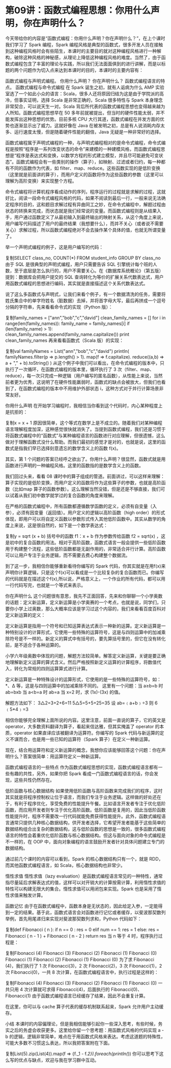 # 第09讲：函数式编程思想：你用什么声明，你在声明什么？

今天带给你的内容是“函数式编程：你用什么声明？你在声明什么？”，在上个课时我们学习了 Spark 编程，Spark 编程风格是典型的函数式，很多开发人员在接触到这种编程风格时会有些陌生，本课时的主要目的就对这种编程风格进行一种解构，破除这种风格的神秘感，从理论上降低这种编程风格的难度。当然了，由于函数式编程包含了丰富的理论与实践，所以我们无法面面俱到的进行讲解，而是以标题的两个问题作为切入点来达到本课时的目的，本课时的主要内容有：

函数式编程与声明式编程。
你用什么声明？
你在声明什么？
函数式编程语言的特点。
函数式编程与命令式编程
在 Spark 诞生之初，就有人诟病为什么 AMP 实验室选了一个如此小众的语言：Scala，很多人还将原因归结为这是由于学院派的高冷，但事实证明，选择 Scala 是非常正确的，Scala 很多特性与 Spark 本身理念非常契合，可以说天生一对。Scala 背后所代表的函数式编程思想也变得越来越为人所知。函数式编程思想早在 50 多年前就被提出，但当时的硬件性能太弱，并不能发挥出这种思想的优势。目前多核 CPU 大行其道，函数式编程在并发方面的优势也逐渐显示出了威力。这就好像在 Java 在被发明之初，总是有人说消耗内存太多、运行速度太慢，但是随着硬件性能的翻倍，Java 无疑是一种非常好的选择。

函数式编程属于声明式编程的一种，与声明式编程相对的是命令式编程，命令式编程是按照“程序是一系列改变状态的命令”来建模的一种建模风格，而函数式编程思想是“程序是表达式和变换，以数学方程的形式建立模型，并且尽可能避免可变状态”。函数式编程会有一些类别的操作（算子），如映射、过滤或者归约，每一种都有不同的函数作为代表，如 filter、map、reduce。这些函数实现的是低阶变换（这里就是前面讲的算子），而用户定义的函数将作为这些函数的参数（这里可以理解为高阶变换）来实现整个方程。

命令式编程将计算机程序看成动作的序列，程序运行的过程就是求解的过程，这就好比，阅读一段命令式编程风格的代码，如果不阅读到最后一行，一般来说无法确定程序的目的，这和题目求解过程有异曲同工之妙，在命令式编程中，解题过程由状态的转换来完成，而状态就是我们经常说的变量。而函数式编程则是从结果入手，用户通过函数定义了从最初输入到最终输出的映射关系，从这个角度上来说，用户编写代码描述了用户的最终结果（我想要什么），而并不关心（或者说不需要关心）求解过程，所以函数式编程绝对不会去操作某个具体的值，也就无所谓变量了。

举一个声明式编程的例子，这是用户编写的代码：

复制SELECT class_no, COUNT(*) FROM student_info GROUP BY class_no
由于 SQL 是很典型的声明式编程，用户只需要告诉 SQL 引擎统计每个班的人数，至于底层是怎么执行的，用户不需要关心。在《数据库系统概论》（第五版）提到：数据库会把用户提交的 SQL 查询转化为等价的扩展关系代数表达式，用户用函数式编程的思想进行编码，其实就是直接描述这个关系代数表达式。

说了这么多函数式与声明式，让我们来看个例子，有一个数据清洗的任务，需要将姓氏集合中的单字符姓名（脏数据）去掉，并将首字母大写，最后再拼成一个逗号分隔的字符串，先来看看命令式的实现（Python 版）：

复制family_names = ["ann","bob","c","david"]
clean_family_names = []
for i in range(len(family_names)):
    family_name = family_names[i]
    if (len(family_name) > 1):
        clean_family_names.append(family_name.capitalize())
print clean_family_names
再来看看函数式（Scala 版）的实现：

复制val familyNames = List("ann","bob","c","david")
println(
        familyNames.filter(p => p.length() > 1).
        map(f => f.capitalize).
        reduce((a,b) => a + "," + b).toString()
)
从这个例子中我们可以看出，在命令式编程的版本中，只执行了一次循环，在函数式编程的版本里，循环执行了 3 次（filter、map、reduce），每一次只完成一种逻辑（用户编写的匿名函数），从性能上来说，当然前者更为优秀，这说明了在硬件性能羸弱时，函数式的缺点会被放大，但我们也看到了，在函数式编程的版本中不用维护外部状态 i，这种方式对于并行计算场景非常友好。

你用什么声明
在开始学习编程时，我相信当你看到这个代码时，内心某种程度上是抗拒的：

复制x = x + 1
原因很简单，这个等式在数学上是不成立的。随着我们对某种编程语言理解程度加深，这种感觉很快就消失了。当提到函数式编程，我们还是习惯于将函数式编程中的“函数式”与某种编程语言的函数进行对应理解，但很遗憾，这么做对于理解函数式没什么帮助。而我们最初的感觉才是对的，也就是说，这里的函数式是指我们早已选择刻意遗忘的数学含义上的函数 f(x)。

其实，第 1 个问题的答案已经呼之欲出了。你用什么声明？很显然，函数式就是用函数进行声明的一种编程风格。这里的函数指的是数学含义上的函数。

我们回过头来，看看 08 课时中的算子组成的管道。前面讲过，可以这样来理解：算子实现的是低阶变换，而用户定义的函数将作为这些算子的参数，也就是高阶函数（比如map 算子的函数参数）。这么理解当然没错，但是还是不够直接，我们可以试着从我们初中数学就学过的复合函数的角度来理解。

在严格的函数式编程中，所有函数都遵循数学函数的定义，必须有自变量（入参），必须有因变量（返回值）。用户定义的逻辑以高阶函数（high order）的形式体现，即用户可以将自定义函数以参数形式传入其他低阶函数中。其实从数学的角度上来说，这是很自然的，如下是一个数学表达式：

复制y = sqrt (x + b)
括号中的函数 f1：x + b 作为参数传给函数 f2 = sqrt(x) ，这是初中的复合函数的用法。相对于高阶函数，函数式语言一般会提供一些低阶函数用于构建整个流程，这些低阶函数都是无副作用的，非常适合并行计算。高阶函数可以让用户专注于业务逻辑，而不需要去费心构建整个数据流。

到了这一步，我相信你能够重新看待你编写的 Spark 代码，你其实就是在用f(x)来声明你计算逻辑，只是这个f(x)可以看成是一个比较复杂的复合函数而已。你编写的代码就是在描述这个f(x),所以说，严格意义上，一个作业的所有代码，都可以用一行代码写完，也就是一个等式来表示。

你在声明什么
这个问题很有意思，我先不正面回答，先来和你聊聊一个小学奥数的话题：定义新运算，定义新运算是小学奥赛的一个考点，也就是说，同学们，只要你小学上过奥数，那么大概率应该是学习过这个内容的，我们来看看百度百科对定义新运算的定义：

定义新运算是指用一个符号和已知运算表达式表示一种新的运算。定义新运算是一种特别设计的计算形式，它使用一些特殊的运算符号，这是与四则运算中的加减乘除符号是不一样的。新定义的算式中有括号的，要先算括号里的，但它在没有转化前，是不适合于各种运算的。

小学六年级奥数中体现的问题，解题方法较简单。解答定义新运算，关键是要正确地理解新定义运算的算式含义。然后严格按照新定义运算的计算程序，将数值代入，转化为常规的四则运算算式进行计算。

定义新运算是一种特殊设计的运算形式，它使用的是一些特殊的运算符号，如：*、Δ 等，这是与四则运算中的加减乘除不同的。 这里有一个问题：当 a≥b=b 时 ab=bxb 当 a<b=a 时 ab=a 当 x=2 时，求 (1x)-(3x) 的值。

解题方法如下：
3△2=3+2+6=11
5△5=5+5+25=35
设 ab=﹙a+b﹚÷3
则 6﹙5*4﹚=3

相信你能够完全理解上面所说的内容。这里注意，前面一直说的算子，它的英文是 operator，大多数资料翻译为算子，看起来信达雅，但其实掩盖了 operator 的本质，operator 如果直译应该被翻译为运算符。你编写的 Spark 代码与新运算的定义不谋而合，也是用一些已知的运算符（Spark 算子）在定义一种新运算。

现在，结合用运算符和定义新运算的概念，我想你应该能够回答这个问题：你在声明什么？答案很简单：用运算符定义一种新运算。

函数式编程语言的一些特点
作为函数式编程思想的实现，函数式编程语言都有一些有趣的共性，另外，如果你把 Spark 看成一门函数式编程语言的话，你会发现，这些共性仍然存在。

低阶函数与核心数据结构
如果使用低阶函数与高阶函数来完成我们的程序，这时其实就是将程序控制权让位于语言，而我们专注于业务逻辑。这样做的好处还在于，有利于程序优化，享受免费的性能提升午餐。比如语言开发者专注于优化低阶函数，而应用开发者则专注于优化高阶函数。低阶函数是复用的，因此当低阶函数性能提升时，程序不需要改一行代码就能免费获得性能提升。此外，函数式编程语言通常只提供几种核心数据结构，供开发者选择，它希望开发者能基于这些简单的数据结构组合出复杂的数据结构，这与低阶函数的思想是一致的，很多函数式编程语言的特性会着重优化低阶函数与核心数据结构。但这与面向对象的命令式编程是不一样的，在 OOP 中，面向对象编程的语言鼓励开发者针对具体问题建立专门的数据结构。

通过前几个课时的内容可以看到，Spark 的核心数据结构只有一个，就是 RDD，而其他函数式编程语言，如 Scala，核心数据结构也非常少。

惰性求值
惰性求值（lazy evaluation）是函数式编程语言常见的一种特性，通常指尽量延后求解表达式的值，这样可以对开销大的计算按需计算，利用惰性求值的特性可以构建无限大的集合。惰性求值可以用闭包来实现。Spark 也是采用了惰性求值来触发计算。

函数记忆
由于在函数式编程中，函数本身是无状态的，因此给定入参，一定能得到一定的结果。基于此，函数式语言会对函数进行记忆或者缓存，以斐波那契数列举例，首先用尾递归来实现对斐波那契数列求和，Python 代码如下：

复制def Fibonacci ( n ):
   if n == 0 :
      res = 0
   elif num == 1:
      res = 1
   else:
      res = Fibonacci ( n - 1 ) + Fibonacci ( n - 2 )
return res
当 n 等于 4 时，程序执行过程是：

复制Fibonacci (4)
Fibonacci (3)
Fibonacci (2)
Fibonacci (1)
Fibonacci (0)
Fibonacci (1)
Fibonacci (2)
Fibonacci (1)
Fibonacci (0)
为了求 Fibonacci (4)，我们执行了 1 次 Fibonacci(3)，2 次 Fibonacci(2)，3 次 Fibonacci(1)，2 次 Fibonacci(0)，一共 8 次计算，在函数式编程语言中，执行过程是这样的：

复制Fibonacci (4)
Fibonacci (3)
Fibonacci (2)
Fibonacci (1)
Fibonacci (0)
一共只用 4 次计算就可求得 Fibonacci(4)，后面执行的 Fibonacci(0)、Fibonacci(1) 由于函数式编程语言已经缓存了结果，因此不会重复计算。

在这里，你可以与 cache 算子代表的缓存机制联系起来，Spark 允许用户主动缓存。

小结
本课时的内容偏理论，但是我相信能够引起你一些深入思考，有些时候，务实之后的务虚会收获更多。这里给你留一个思考题：用函数式风格的代码实现 a - b 的逻辑，逻辑非常简单，难点在于用函数式风格来表达。考虑这道题的特殊性，可能大多数不习惯这么表达，所以我把答案附在下面。

复制List(5).zip(List(4)).map(f => {f._1 - f._2}).foreach(println(_))
你可以思考下这么写的优点与缺点，欢迎与我在学习群中互动。
